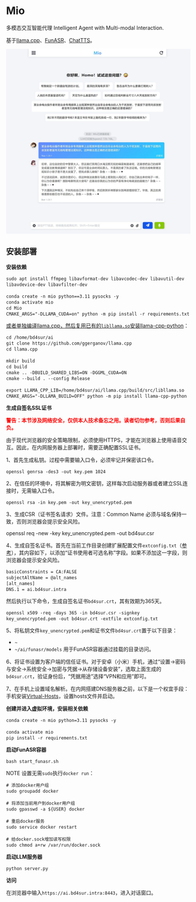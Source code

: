 # Mio

多模态交互智能代理 Intelligent Agent with Multi-modal Interaction.

基于[llama.cpp](https://github.com/ggerganov/llama.cpp)、[FunASR](https://github.com/alibaba-damo-academy/FunASR)、[ChatTTS](https://github.com/2noise/ChatTTS)。

![ ](./res/mio.jpg)

## 安装部署

**安装依赖**

```
sudo apt install ffmpeg libavformat-dev libavcodec-dev libavutil-dev libavdevice-dev libavfilter-dev

conda create -n mio python==3.11 pysocks -y
conda activate mio
cd Mio
CMAKE_ARGS="-DLLAMA_CUDA=on" python -m pip install -r requirements.txt
```

[或者单独编译llama.cpp，然后复用已有的`libllama.so`安装llama-cpp-python](https://github.com/abetlen/llama-cpp-python/issues/1070)：

```
cd /home/bd4sur/ai
git clone https://github.com/ggerganov/llama.cpp
cd llama.cpp

mkdir build
cd build
cmake .. -DBUILD_SHARED_LIBS=ON -DGGML_CUDA=ON
cmake --build . --config Release

export LLAMA_CPP_LIB=/home/bd4sur/ai/llama.cpp/build/src/libllama.so
CMAKE_ARGS="-DLLAMA_BUILD=OFF" python -m pip install llama-cpp-python
```


**生成自签名SSL证书**

**<span style="color: red;">警告：本节涉及网络安全，仅供本人技术备忘之用。读者切勿参考，否则后果自负。</span>**

由于现代浏览器的安全策略限制，必须使用HTTPS，才能在浏览器上使用语音交互。因此，在内网服务器上部署时，需要正确配置SSL证书。

1、首先生成私钥。过程中需要输入口令，必须牢记并保密该口令。

```
openssl genrsa -des3 -out key.pem 1024
```

2、在信任的环境中，将其解密为明文密钥，这样每次启动服务器或者建立SSL连接时，无需输入口令。

```
openssl rsa -in key.pem -out key_unencrypted.pem
```

3、生成CSR（证书签名请求）文件。注意：Common Name 必须与域名保持一致，否则浏览器会提示安全风险。

openssl req -new -key key_unencrypted.pem -out bd4sur.csr

4、生成自签名证书。首先在当前工作目录创建扩展配置文件`extconfig.txt`（[参考](https://www.openssl.org/docs/man3.0/man5/x509v3_config.html)），其内容如下，以添加“证书使用者可选名称”字段。如果不添加这一字段，则浏览器会提示安全风险。

```
basicConstraints = CA:FALSE
subjectAltName = @alt_names
[alt_names]
DNS.1 = ai.bd4sur.intra
```

然后执行以下命令，生成自签名证书`bd4sur.crt`，其有效期为365天。

```
openssl x509 -req -days 365 -in bd4sur.csr -signkey key_unencrypted.pem -out bd4sur.crt -extfile extconfig.txt
```

5、将私钥文件`key_unencrypted.pem`和证书文件`bd4sur.crt`置于以下目录：

- `~`
- `~/ai/funasr/models` 用于FunASR容器通过挂载的目录访问。

6、将证书设置为客户端的信任证书。对于安卓（小米）手机，通过“设置→密码与安全→系统安全→加密与凭据→从存储设备安装”，选取上面生成的`bd4sur.crt`，验证身份后，“凭据用途”选择“VPN和应用”即可。

7、在手机上设置域名解析。在内网搭建DNS服务器之前，以下是一个权宜手段：手机安装[Virtual-Hosts](https://github.com/x-falcon/Virtual-Hosts)，设置hosts文件并启动。

**创建并进入虚拟环境，安装相关依赖**

```
conda create -n mio python=3.11 pysocks -y

conda activate mio
pip install -r requirements.txt
```

**启动FunASR容器**

```
bash start_funasr.sh
```

NOTE 设置无需`sudo`执行`docker run`：

```
# 添加docker用户组
sudo groupadd docker

# 将添加当前用户到docker用户组
sudo gpasswd -a ${USER} docker

# 重启docker服务
sudo service docker restart

# 给docker.sock增加读写权限
sudo chmod a+rw /var/run/docker.sock
```

**启动LLM服务器**

```
python server.py
```

**访问**

在浏览器中输入`https://ai.bd4sur.intra:8443`，进入对话窗口。



